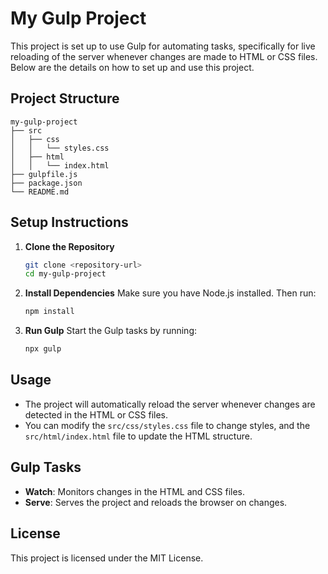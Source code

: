# My Gulp Project

This project is set up to use Gulp for automating tasks, specifically for live reloading of the server whenever changes are made to HTML or CSS files. Below are the details on how to set up and use this project.

## Project Structure

```
my-gulp-project
├── src
│   ├── css
│   │   └── styles.css
│   ├── html
│   │   └── index.html
├── gulpfile.js
├── package.json
└── README.md
```

## Setup Instructions

1. **Clone the Repository**
   ```bash
   git clone <repository-url>
   cd my-gulp-project
   ```

2. **Install Dependencies**
   Make sure you have Node.js installed. Then run:
   ```bash
   npm install
   ```

3. **Run Gulp**
   Start the Gulp tasks by running:
   ```bash
   npx gulp
   ```

## Usage

- The project will automatically reload the server whenever changes are detected in the HTML or CSS files.
- You can modify the `src/css/styles.css` file to change styles, and the `src/html/index.html` file to update the HTML structure.

## Gulp Tasks

- **Watch**: Monitors changes in the HTML and CSS files.
- **Serve**: Serves the project and reloads the browser on changes.

## License

This project is licensed under the MIT License.